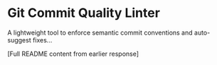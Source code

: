 # Git Commit Quality Linter

A lightweight tool to enforce semantic commit conventions and auto-suggest fixes...

[Full README content from earlier response]
